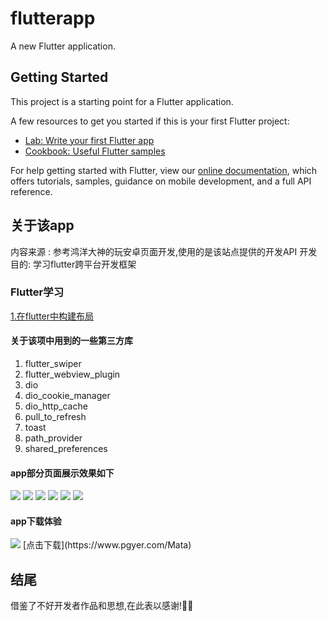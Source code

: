 # flutterapp

A new Flutter application.

## Getting Started

This project is a starting point for a Flutter application.

A few resources to get you started if this is your first Flutter project:

- [Lab: Write your first Flutter app](https://flutter.dev/docs/get-started/codelab)
- [Cookbook: Useful Flutter samples](https://flutter.dev/docs/cookbook)

For help getting started with Flutter, view our
[online documentation](https://flutter.dev/docs), which offers tutorials,
samples, guidance on mobile development, and a full API reference.
##  关于该app
内容来源 : 参考鸿洋大神的玩安卓页面开发,使用的是该站点提供的开发API
开发目的: 学习flutter跨平台开发框架

### Flutter学习

[1.在flutter中构建布局](https://flutterchina.club/tutorials/layout/#approach)

#### 关于该项中用到的一些第三方库

1. flutter_swiper
2. flutter_webview_plugin
3. dio
4. dio_cookie_manager
5. dio_http_cache
6. pull_to_refresh
7. toast
8. path_provider
9. shared_preferences

#### app部分页面展示效果如下
<img src="images/share/show01.png">
<img src="images/share/show02.png">
<img src="images/share/show03.png">
<img src="images/share/show04.png">
<img src="images/share/show05.png">
<img src="images/share/show06.png">


#### app下载体验
<img src="images/share/QRCode_258.png">
[点击下载](https://www.pgyer.com/Mata)


## 结尾
借鉴了不好开发者作品和思想,在此表以感谢!🙏🙏